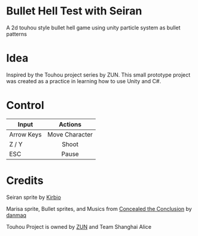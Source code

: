 # Bullet Hell Test with Seiran
A 2d touhou style bullet hell game using unity particle system as bullet patterns

# Idea
Inspired by the Touhou project series by ZUN. This small prototype project was created as a practice in learning how to use Unity and C#.

# Control
| Input                 | Actions        |
| -------------         |:-------------: |
| Arrow Keys      | Move Character |
| Z / Y                   | Shoot          |
| ESC                   | Pause          |

# Credits
Seiran sprite by [Kirbio](https://twitter.com/kirbio123?ref_src=twsrc%5Egoogle%7Ctwcamp%5Eserp%7Ctwgr%5Eauthor)

Marisa sprite, Bullet sprites, and Musics from [Concealed the Conclusion](https://github.com/danmaq/touhou-ctc-danmakufu) by [danmaq](https://twitter.com/danmaq)

Touhou Project is owned by [ZUN](https://mobile.twitter.com/korindo?lang=en) and Team Shanghai Alice

